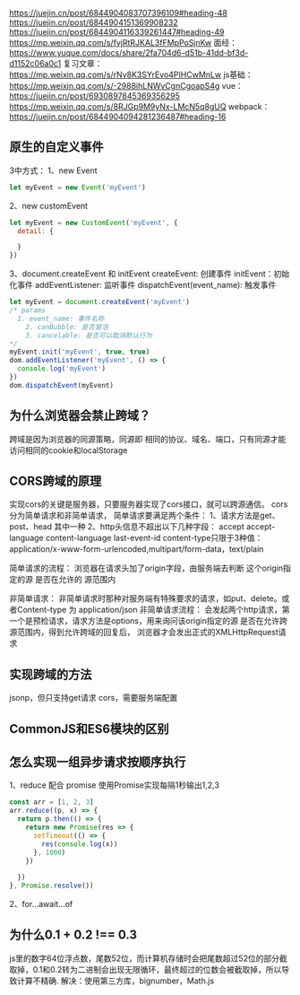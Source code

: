 https://juejin.cn/post/6844904083707396109#heading-48
https://juejin.cn/post/6844904151369908232
https://juejin.cn/post/6844904116339261447#heading-49
https://mp.weixin.qq.com/s/fvjRtRJKAL3fFMpPoSjnKw
面经：
https://www.yuque.com/docs/share/2fa704d6-d51b-41dd-bf3d-d1152c06a0c1
复习文章：
https://mp.weixin.qq.com/s/rNv8K3SYrEvo4PIHCwMnLw
js基础：
https://mp.weixin.qq.com/s/-2988ihLNWvCgnCgoapS4g
vue：
https://juejin.cn/post/6930897845369356295
https://mp.weixin.qq.com/s/8RJGp9M9yNx-LMcN5q8gUQ
webpack：
https://juejin.cn/post/6844904094281236487#heading-16
## 原生的自定义事件
3中方式：
1、new Event
```js
let myEvent = new Event('myEvent')
```
2、new customEvent
```js
let myEvent = new CustomEvent('myEvent', {
  detail: {

  }
})
```
3、document.createEvent 和 initEvent
createEvent: 创建事件
initEvent：初始化事件
addEventListener: 监听事件
dispatchEvent(event_name): 触发事件
```js
let myEvent = document.createEvent('myEvent')
/* params
  1. event_name: 事件名称
	2. canBubble: 是否冒泡
	3. cancelable: 是否可以取消默认行为
*/
myEvent.init('myEvent', true, true)
dom.addEventListener('myEvent', () => {
  console.log('myEvent')
})
dom.dispatchEvent(myEvent)
```

## 为什么浏览器会禁止跨域？
跨域是因为浏览器的同源策略，同源即 相同的协议、域名、端口，只有同源才能访问相同的cookie和localStorage

## CORS跨域的原理
实现cors的关键是服务器，只要服务器实现了cors接口，就可以跨源通信。
cors分为简单请求和非简单请求，
简单请求要满足两个条件： 
1、请求方法是get、post、head 其中一种
2、http头信息不超出以下几种字段：
  accept
  accept-language
  content-language
  last-event-id
  content-type只限于3种值：application/x-www-form-urlencoded,multipart/form-data，text/plain

简单请求的流程：
浏览器在请求头加了origin字段，由服务端去判断 这个origin指定的源 是否在允许的 源范围内

非简单请求：
非简单请求时那种对服务端有特殊要求的请求，如put、delete。或者Content-type 为 application/json
非简单请求流程：
会发起两个http请求，第一个是预检请求，请求方法是options，用来询问该origin指定的源 是否在允许跨源范围内，得到允许跨域的回复后，
浏览器才会发出正式的XMLHttpRequest请求

## 实现跨域的方法
jsonp，但只支持get请求
cors，需要服务端配置

## CommonJS和ES6模块的区别

## 怎么实现一组异步请求按顺序执行
1、reduce 配合 promise
使用Promise实现每隔1秒输出1,2,3
```js
const arr = [1, 2, 3]
arr.reduce((p, x) => {
  return p.then(() => {
    return new Promise(res => {
      setTimeout(() => {
        res(console.log(x))
      }, 1000)
    })
    
  })
}, Promise.resolve())
```
2、for...await...of

## 为什么0.1 + 0.2 !== 0.3
js里的数字64位浮点数，尾数52位，而计算机存储时会把尾数超过52位的部分截取掉，0.1和0.2转为二进制会出现无限循环，最终超过的位数会被截取掉，所以导致计算不精确.
解决：使用第三方库，bignumber，Math.js